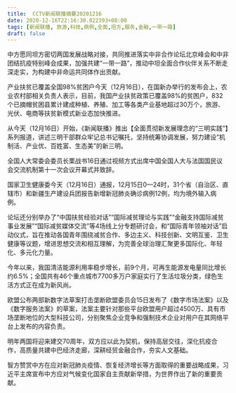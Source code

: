 ```yaml
---
title:  CCTV新闻联播摘要20201216
date: 2020-12-16T22:16:30.822393+08:00
tags: [新闻联播, 旅游,科技,病例,全面,坦方,服务,金融,一带一路]
draft: false
---
```


中方愿同<span class="keywords_content">坦方</span>密切两国发展战略对接，共同推进落实中非合作论坛北京峰会和中非团结抗疫特别峰会成果，加强共建“<span class="keywords_fund">一带一路</span>”，推动中坦<span class="keywords_content">全面</span>合作伙伴关系不断走深走实，为构建中非命运共同体作出贡献。

产业扶贫已覆盖全国98%贫困户今天（12月16日），在国新办举行的发布会上，农业农村部相关负责人表示，目前，我国产业扶贫政策已覆盖98%的贫困户，832个已摘帽贫困县累计建成种植、养殖、加工等各类产业基地超过30万个，<span class="keywords_fund">旅游</span>、光伏、电商等扶贫新模式新业态加快推进。

从今天（12月16日）开始，《新闻联播》推出【<span class="keywords_content">全面</span>贯彻新发展理念的“三明实践”】系列报道，讲述三明干部群众牢记总书记嘱托，坚持统筹协调发展，努力建设“机制活、产业优、百姓富、生态美”的新三明。

全国人大常委会委员长栗战书16日通过视频方式出席中国全国人大与法国国民议会交流机制第十一次会议开幕式并致辞。

国家卫生健康委今天（12月16日）通报，12月15日0—24时，31个省（自治区、直辖市）和新疆生产建设兵团报告新增新冠肺炎确诊<span class="keywords_content">病例</span>12例，均为境外输入<span class="keywords_content">病例</span>。

论坛还分别举办了“中国扶贫经验对话”“国际减贫理论与实践”“<span class="keywords_fund">金融</span>支持国际减贫事业发展”“国际减贫媒体交流”等4场线上分专题研讨会，和“国际青年领袖对话”启动仪式，旨在推动各国青年围绕减贫合作、多边主义、<span class="keywords_fund">科技</span>创新、文明互鉴、卫生健康等议题，增进思想交流和相互理解，为完善全球治理汇聚更多国际化、年轻化、多元化力量。

今年以来，我国清洁能源利用率稳步增长，前9个月，可再生能源发电量同比增长约6.5%；全国共有46个重点城市7700多万户家庭实行了生活垃圾分类，绿色生活方式正在成为新风尚。

欧盟公布两部新数字法草案打击垄断欧盟委员会15日发布了《数字市场法案》以及《数字<span class="keywords_fund">服务</span>法案》的草案，法案主要针对那些平台欧盟用户超过4500万、具有市场垄断地位的大型<span class="keywords_fund">科技</span>公司，分别聚焦企业竞争和强制技术企业对用户在其网络平台上发布的内容负责。

明年两国将迎来建交70周年，双方应以此为契机，保持高层交往，深化抗疫合作，高质量共建中巴经济走廊，深耕经贸<span class="keywords_fund">金融</span>合作，夯实人文基础。

智方赞赏中方在应对新冠肺炎疫情、恢复经济增长等方面取得的重要战略成果，习近平主席宣布中方应对气候变化国家自主贡献新举措，为世界作出了新的重要贡献。
